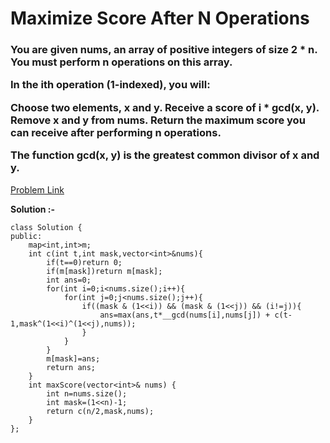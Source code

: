 # Maximize Score After N Operations

<h3>
You are given nums, an array of positive integers of size 2 * n. You must perform n operations on this array.

In the ith operation (1-indexed), you will:

Choose two elements, x and y.
Receive a score of i * gcd(x, y).
Remove x and y from nums.
Return the maximum score you can receive after performing n operations.

The function gcd(x, y) is the greatest common divisor of x and y.
</h3>

[Problem Link](https://leetcode.com/problems/maximize-score-after-n-operations/description/)

**Solution :-**

```
class Solution {
public:
    map<int,int>m;
    int c(int t,int mask,vector<int>&nums){
        if(t==0)return 0;
        if(m[mask])return m[mask];
        int ans=0;
        for(int i=0;i<nums.size();i++){
            for(int j=0;j<nums.size();j++){
                if((mask & (1<<i)) && (mask & (1<<j)) && (i!=j)){
                    ans=max(ans,t*__gcd(nums[i],nums[j]) + c(t-1,mask^(1<<i)^(1<<j),nums));
                }
            }
        }
        m[mask]=ans;
        return ans;
    }
    int maxScore(vector<int>& nums) {
        int n=nums.size();
        int mask=(1<<n)-1;
        return c(n/2,mask,nums);
    }
};
```
